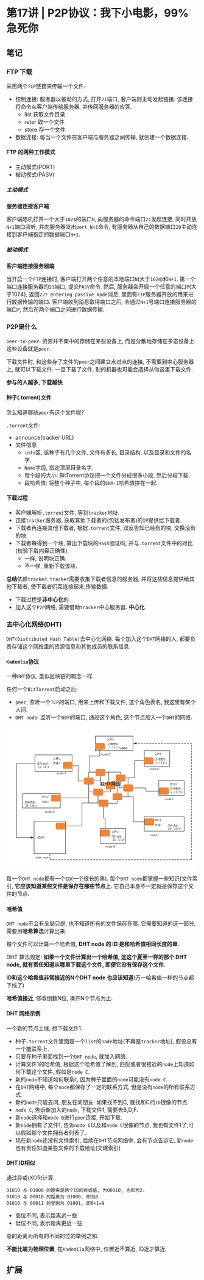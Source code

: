 # 第17讲 | P2P协议：我下小电影，99%急死你

## 笔记

### FTP 下载

采用两个`TCP`链接来传输一个文件.

* 控制连接: 服务器以被动的方式, 打开`21`端口, 客户端则主动发起链接. 该连接将命令从客户端传给服务器, 并传回服务器的应答. 
	* list 获取文件目录
	* reter 取一个文件
	* store 存一个文件
* 数据连接: 每当一个文件在客户端与服务器之间传输, 就创建一个数据连接.

#### FTP 的两种工作模式

* 主动模式(PORT)
* 被动模式(PASV)

##### 主动模式

**服务器连接客户端**

客户端随机打开一个大于`1024`的端口`N`, 向服务器的命令端口`21`发起连接, 同时开放`N+1`端口监听, 并向服务器发出`port N+1`命令, 有服务器从自己的数据端口`20`主动连接到客户端指定的数据端口`N+1`.

##### 被动模式

**客户端连接服务器端**

当开启一个`FTP`连接时, 客户端打开两个任意的本地端口`N`(大于`1024`)和`N+1`. 第一个端口连接服务器的`21`端口, 提交`PASV`命令. 然后, 服务器会开启一个任意的端口`P`(大于1024), 返回`227 entering passive mode`消息, 里面有`FTP`服务器开放的用来进行数据传输的端口. 客户端收到消息取得端口之后, 会通过`N+1`号端口连接服务器的端口`P`, 然后在两个端口之间进行数据传输.

### P2P是什么

`peer-to-peer`. 资源并不集中的存储在某些设备上, 而是分散地存储在多态设备上. 这些设备就是`peer`.

下载文件时, 和这些存了文件的`peer`之间建立点对点的连接, 不需要到中心服务器上, 就可以下载文件. 一旦下载了文件, 别的机器也可能会选择从你这里下载文件.

**参与的人越多, 下载越快**

#### 种子(.torrent)文件

怎么知道哪些`peer`有这个文件呢?

`.torrent`文件:

* announce(tracker URL)
* 文件信息
	* `info`区, 该种子有几个文件, 文件有多长, 目录结构, 以及目录和文件的名字.
	* `Name`字段, 指定顶层目录名字.
	* 每个段的大小: BitTorrent协议把一个文件分成很多小段, 然后分段下载.
	* 段哈希值: 将整个种子中, 每个段的`SHA-1`哈希值拼在一起.

#### 下载过程

* 客户端解析`.torrent`文件, 等到`tracker`地址.
* 连接`tracker`服务器, 获取其他下载者的(包括发布者)的`IP`提供给下载者. 
* 下载者再连接其他下载者, 根据`.torrent`文件, 双反告知已经有的块, 交换没有的块.
* 下载者每得到一个块, 算出下载块的`Hash`验证码, 并与`.torrent`文件中的对比(校验下载内容正确性).
	* 一样, 说明块正确.
	* 不一样, 重新下载该块.

**总结**依赖`tracker`. `tracker`需要收集下载者信息的服务器, 并将这些信息提供给其他下载者, 使下载者们互连接起来,传输数据. 

* 下载过程是**非中心化**的.
* 加入这个`P2P`网络, 需要借助`tracker`中心服务器. **中心化**.

### 去中心化网络(DHT)

`DHT(Distributed Hash Table)`去中心化网络. 每个加入这个`DHT`网络的人, 都要负责存储这个网络里的资源信息和其他成员的联系信息.

#### `Kademlia`协议

一种`DHT`协议, 类似区块链的概念一样.

任何一个`BitTorrent`启动之后:

* `peer`, 监听一个`TCP`的端口, 用来上传和下载文件, 这个角色表名, 我这里有某个人间.
* `DHT node`: 监听一个`UDP`的端口, 通过这个角色, 这个节点加入一个`DHT`的网络.

![](./img/17_01.jpg)

每一个`DHT node`都有一个`ID`(一个很长的串). 每个`DHT node`都掌握一些知识(文件索引, **它应该知道某些文件是保存在哪些节点上**. 它自己本身不一定就是保存这个文件的节点.

#### 哈希值

`DHT node`不会有全局只是, 也不知道所有的文件保存在哪. 它需要知道的这一部分,需要用**哈希算法**计算出来.

每个文件可以计算一个哈希值, **DHT node 的 ID 是和哈希值相同长度的串**.

DHT 算法规定: **如果一个文件计算出一个哈希值, 这这个夏至一样的那个 DHT node, 就有责任知道从哪里下载这个文件, 即便它没有保存这个文件**.

**ID和这个哈希值非常接近的N个DHT node 也应该知道**(万一哈希值一样的节点都下线了)

**哈希值接近**, 修改倒数N位, 凑齐N个节点为止.

#### DHT 网络示例

一个新的节点上线, 想下载文件1.

* 种子`.torrent`文件里面是一个`list`的`node`地址(不再是`tracker`地址), 假设总有一个能联系上.
* 只要在种子里面找到一个`DHT node`, 就加入网络.
* 计算文件1的哈希值, 根据这个哈希值了解到, 匹配或者很接近的`node`上知道如何下载这个文件, 假如是`node C`.
* 新的`node`不知道如何联系`C`, 因为种子里面的`node`可能没有`node C`. 
* 在`DHT`网络中, 每个`node`都保存了一定的联系方式, 但是没有`node`的所有联系方式.
* 新的`node`只能去问, 朋友在问朋友. 如果找不到C, 就找和C的`ID`很像的节点.
* `node C`, 告诉新加入的`node`, 下载文件1, 需要去B,D,F. 
* 新`node`选择和`node B`进行`peer`连接, 开始下载.
* 新`node`拥有了文件1, 告诉`node C`以及和`node C`很像的节点, 我也有文件1了,可以假如那个文件拥有者列表了.
* 现在新`node`还没有文件索引, 后续在`DHT`节点网络中, 会有节点告诉它, 新`node`也有责任知道某些文件的下载地址(文建索引)

#### DHT ID相似

通过异或(XOR)计算. 

```
01010 与 01000 的距离是两个ID的异或值, 为00010, 也即为2.
01010 与 00010 的距离为 01000, 即为8
01010 与 00011 的举例为 01001, 即8+1=9
```

* 高位不同, 表示距离远一些
* 低位不同, 表示距离更近一些

总的距离为所有的不同的位的举例之和.

**不能比喻为物理位置**, 在`Kademila`网络中, 位置近不算近, ID近才算近.

## 扩展